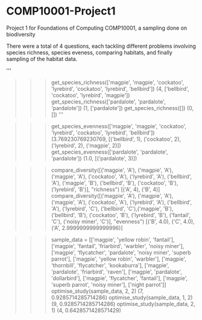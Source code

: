 # COMP10001-Project1
Project 1 for Foundations of Computing COMP10001, a sampling done on biodiversity

There were a total of 4 questions, each tackling different problems involving species richness, species eveness, comparing habitats, and finally sampling of the habitat data.

'''
>>> get_species_richness(['magpie', 'magpie', 'cockatoo', 'lyrebird', 'cockatoo', 'lyrebird', 'bellbird'])
(4, ['bellbird', 'cockatoo', 'lyrebird', 'magpie'])
>>> get_species_richness(['pardalote', 'pardalote', 'pardalote'])
(1, ['pardalote'])
>>> get_species_richness([])
(0, [])
'''

>>> get_species_evenness(['magpie', 'magpie', 'cockatoo', 'lyrebird', 'cockatoo', 'lyrebird', 'bellbird'])
(3.769230769230769, [('bellbird', 1), ('cockatoo', 2), ('lyrebird', 2), ('magpie', 2)])
>>> get_species_evenness(['pardalote', 'pardalote', 'pardalote'])
(1.0, [('pardalote', 3)])

>>> compare_diversity([('magpie', 'A'), ('magpie', 'A'), ('magpie', 'A'), ('cockatoo', 'A'), ('lyrebird', 'A'), ('bellbird', 'A'), ('magpie', 'B'), ('bellbird', 'B'), ('cockatoo', 'B'), ('lyrebird', 'B')], "richness")
[('A', 4), ('B', 4)]
>>> compare_diversity([('magpie', 'A'), ('magpie', 'A'), ('magpie', 'A'), ('cockatoo', 'A'), ('lyrebird', 'A'), ('bellbird', 'A'), ('lyrebird', 'C'), ('bellbird', 'C'),('magpie', 'B'), ('bellbird', 'B'), ('cockatoo', 'B'), ('lyrebird', 'B'), ('fantail', 'C'), ('noisy miner', 'C')], "evenness")
[('B', 4.0), ('C', 4.0), ('A', 2.9999999999999996)]

>>> sample_data = [['magpie', 'yellow robin', 'fantail'], ['magpie', 'fantail', 'friarbird', 'warbler', 'noisy miner'], ['magpie', 'flycatcher', 'pardalote', 'noisy miner', 'superb parrot'], ['magpie', 'yellow robin', 'warbler'], ['magpie', 'thornbill', 'flycatcher', 'kookaburra'], ['magpie', 'pardalote', 'friarbird', 'raven'], ['magpie', 'pardalote', 'dollarbird'], ['magpie', 'flycatcher', 'fantail'], ['magpie', 'superb parrot', 'noisy miner'], ['night parrot']]
>>> optimise_study(sample_data, 2, 2)
(7, 0.9285714285714286)
>>> optimise_study(sample_data, 1, 2)
(9, 0.9285714285714286)
>>> optimise_study(sample_data, 2, 1)
(4, 0.6428571428571429)
